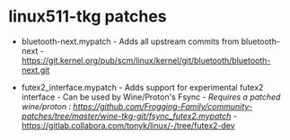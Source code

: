 # linux511-tkg patches
- bluetooth-next.mypatch - Adds all upstream commits from bluetooth-next - https://git.kernel.org/pub/scm/linux/kernel/git/bluetooth/bluetooth-next.git

- futex2_interface.mypatch - Adds support for experimental futex2 interface - Can be used by Wine/Proton's Fsync - *Requires a patched wine/proton : https://github.com/Frogging-Family/community-patches/tree/master/wine-tkg-git/fsync_futex2.mypatch* - https://gitlab.collabora.com/tonyk/linux/-/tree/futex2-dev
